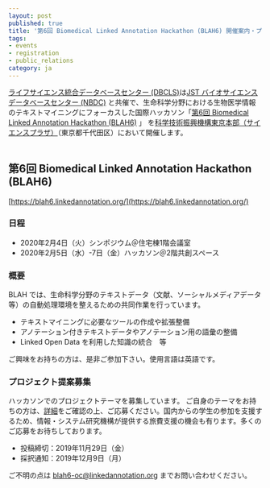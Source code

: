```yaml
---
layout: post
published: true
title: '第6回 Biomedical Linked Annotation Hackathon (BLAH6) 開催案内・プロジェクト提案募集中'
tags:
- events
- registration
- public_relations
category: ja
---
```

[ライフサイエンス統合データベースセンター (DBCLS)](https://dbcls.rois.ac.jp)は[JST バイオサイエンスデータベースセンター (NBDC)](https://biosciencedbc.jp/) と共催で、生命科学分野における生物医学情報のテキストマイニングにフォーカスした国際ハッカソン「[第6回 Biomedical Linked Annotation Hackathon (BLAH6)](https://blah6.linkedannotation.org/home) 」 を[科学技術振興機構東京本部（サイエンスプラザ）](https://www.jst.go.jp/koutsu.html)（東京都千代田区）において開催します。  
<br />

## 第6回 Biomedical Linked Annotation Hackathon (BLAH6)
[https://blah6.linkedannotation.org/](https://blah6.linkedannotation.org/)  

### 日程
* 2020年2月4日（火）シンポジウム＠住宅棟1階会議室  
* 2020年2月5日（水）-7日（金）ハッカソン＠2階共創スペース  

### 概要
BLAH では、生命科学分野のテキストデータ（文献、ソーシャルメディアデータ等）の自動処理環境を整えるための共同作業を行っています。

* テキストマイニングに必要なツールの作成や拡張整備
* アノテーション付きテキストデータやアノテーション用の語彙の整備
* Linked Open Data を利用した知識の統合　等

ご興味をお持ちの方は、是非ご参加下さい。使用言語は英語です。

### プロジェクト提案募集
ハッカソンでのプロジェクトテーマを募集しています。
ご自身のテーマをお持ちの方は、[詳細](http://blah6.linkedannotation.org/calls)をご確認の上、ご応募ください。国内からの学生の参加を支援するため、情報・システム研究機構が提供する旅費支援の機会も有ります。多くのご応募をお待ちしております。

* 投稿締切：2019年11月29日（金）
* 採択通知：2019年12月9日（月）

ご不明の点は blah6-oc@linkedannotation.org までお問い合わせください。
